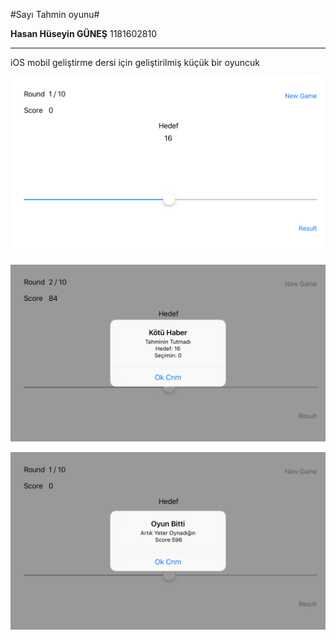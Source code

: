 #Sayı Tahmin oyunu#

**Hasan Hüseyin GÜNEŞ**
1181602810

<hr>

iOS mobil geliştirme dersi için geliştirilmiş küçük bir oyuncuk</p>

![screen1](https://raw.githubusercontent.com/hhgsun/sayitahmin/master/_screenshots/screenshot-1.png)

![screen1](https://raw.githubusercontent.com/hhgsun/sayitahmin/master/_screenshots/screenshot-2.png)

![screen1](https://raw.githubusercontent.com/hhgsun/sayitahmin/master/_screenshots/screenshot-3.png)
